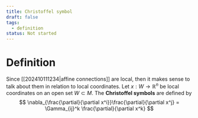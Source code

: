 ```yaml
---
title: Christoffel symbol
draft: false
tags:
  - definition
status: Not started
---
```

# Definition
Since [[202410111234|affine connections]] are local, then it makes sense to talk about them in relation to local coordinates. 
Let $x:W \to \mathbb{R}^n$ be local coordinates on an open set $W \subset M$.
The **Christoffel symbols** are defined by 
$$
\nabla_{\frac{\partial}{\partial x^i}}\frac{\partial}{\partial x^j} = \Gamma_{ij}^k \frac{\partial}{\partial x^k}
$$
